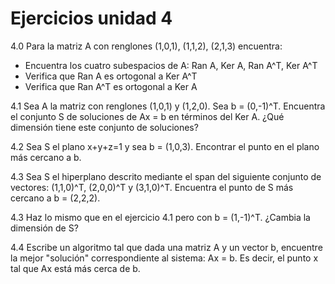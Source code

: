 # Ejercicios unidad 4

4.0 Para la matriz A con renglones (1,0,1), (1,1,2), (2,1,3) encuentra:
  * Encuentra los cuatro subespacios de A: Ran A, Ker A, Ran A^T, Ker A^T
  * Verifica que Ran A es ortogonal a Ker A^T
  * Verifica que Ran A^T es ortogonal a Ker A

4.1 Sea A la matriz con renglones (1,0,1) y (1,2,0). Sea b = (0,-1)^T. Encuentra el conjunto S de soluciones de Ax = b en términos del Ker A. ¿Qué dimensión tiene este conjunto de soluciones?

4.2 Sea S el plano x+y+z=1 y sea b = (1,0,3). Encontrar el punto en el plano más cercano a b.

4.3 Sea S el hiperplano descrito mediante el span del siguiente conjunto de vectores: (1,1,0)^T, (2,0,0)^T
y (3,1,0)^T. Encuentra el punto de S más cercano a b = (2,2,2).

4.3 Haz lo mismo que en el ejercicio 4.1 pero con b = (1,-1)^T. ¿Cambia la dimensión de S?

4.4 Escribe un algoritmo tal que dada una matriz A y un vector b, encuentre la mejor "solución"  correspondiente al sistema: 
 Ax = b. Es decir, el punto x tal que Ax está más cerca de b.
 

